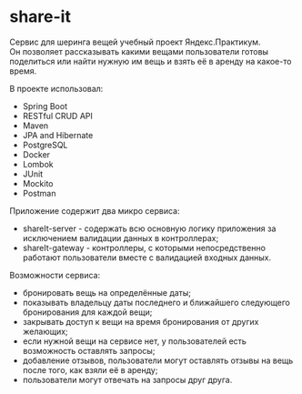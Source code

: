 # share-it 
Cервис для шеринга вещей учебный проект Яндекс.Практикум.   
Он позволяет рассказывать какими вещами пользователи готовы поделиться или найти нужную им вещь и взять её в аренду на какое-то время. 

В проекте использовал: 
- Spring Boot
- RESTful CRUD API 
- Maven 
- JPA and Hibernate
- PostgreSQL
- Docker
- Lombok
- JUnit
- Mockito
- Postman

Приложение содержит два микро сервиса:
- shareIt-server - содержать всю основную логику приложения за исключением валидации данных в контроллерах;
- shareIt-gateway - контроллеры, с которыми непосредственно работают пользователи вместе с валидацией входных данных.

Возможности сервиса:  
- бронировать вещь на определённые даты;
- показывать владельцу даты последнего и ближайшего следующего бронирования для каждой вещи;
- закрывать доступ к вещи на время бронирования от других желающих;
- если нужной вещи на сервисе нет, у пользователей есть возможность оставлять запросы;
- добавление отзывов, пользователи могут оставлять отзывы на вещь после того, как взяли её в аренду;
- пользователи могут отвечать на запросы друг друга.
